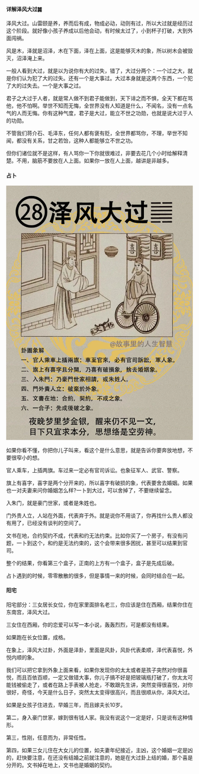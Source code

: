 #### 详解泽风大过䷛

泽风大过。山雷颐是养，养而后有成，物成必动，动则有过，所以大过就是经历过这个阶段。就好像小孩子养成以后他会动，有时候太过了，小到杯子打破，大到外面闯祸。

风是木，泽就是沼泽，木在下面，泽在上面，这是能够灭木的象，所以树木会被毁灭，沼泽淹上来。

一般人看到大过，就是以为说你有大的过失，错了，大过分两个：一个过之大，就是你们认为犯了大的过失。还有一个是大事过。大过本身就是这两个东西，一个犯了大的过失去。一个是大事之过。

君子之大过于人者，就是常人做不到君子能做到，天下诽之而不惧，全天下都在骂他，他不怕啊。举世不知而无悔，全世界没有人知道是什么，不闻名，没有一点名气的人而无悔。你有这种气度，君子是大过，能立不世之功勋，也就是说大过于人的功勋。

不管我们蒋介石、毛泽东，任何人都有褒有贬，全世界都骂你，不理，举世不知闻，都没有关系，甘之若饴，这种人都能够立不世之功。

但你们诸位就不是这样，有人骂你一下你就很难过，非要去花几个小时给解释清楚。不用，脑筋不要放在人上面。如果你一放在人上面，越讲是非越多。

#### 占卜

![图片](../img/泽风大过.jpg)

如果你看不懂，你把你儿子叫来，看这个是什么意思，就是告诉你要奔放地想，不要很窄小的想。

官人乘车，上插两旗。车过来一定必有官司诉讼。也象征军人、武官、警察。

旗上有喜字，喜字是两个分开来的，所以喜字有破损的象，代表要舍去婚姻。如果也一对夫妻来问你婚姻怎么样?一卜到大过，可以舍掉了，不要继续留念。

入朱门，就是豪门世家，或者是朱姓也。

门外贵人立，人站在外面，代表弃于外。就是说你不用谈了，你再找什么贵人都没有用了，已经没有谈判的空间了。

文书在地，合约契约不成，代表和约无法约束。比如你买了一个房子，有没有问题，一卜到这个，和约是无法约束的，这个会带来很多困扰，甚至可以结果到官司。

整个的结果，你看第三个盒子，正南的上方有一个盒子，盒子是先成后破。

占卜遇到的时候，零零散散的很多，但是事情一来的时候，会同时结合在一起。

#### 阳宅

阳宅部分：三女居长女位，你在家里面排名老三，你应该是住在西厢，结果你住在东南宫，泽风大过。

三女住在西厢，你的恋爱可以写一本小说，轰轰烈烈，可是都没有结果。

如果跑在长女位置，成格。

在象上，泽风大过卦，外面是泽卦，里面是风卦，风卦代表柔顺，泽代表喜悦，外悦内顺的象。

我们可以把它拿到外象上面来看，如果你发现你的太太或者是孩子突然对你很喜悦，而且百依百顺，一定又做错大事，你儿子搞不好是把玻璃瓶打破了，你太太可能钱被偷走了，或者在路上手表被人抢走，不敢跟先生讲，突然变得很喜悦，对你很好，奇怪，今天是什么日子，突然太太变得很高兴，而且很顺从你，泽风大过。

如果是女孩子住进去，早婚三年，而且嫁夫长10岁。

第二，身入豪门世家，嫁到很有钱人家。我没有说这个一定是好，只是说有这种情形。

第三，性刚，任意而为，非常任性。

第四，如果三女儿住在大女儿的位置，如夫妻年纪接近，主凶，这个婚姻一定是凶的，赶快要注意，在还没有结婚之前就注意的，她是在大过卦上结的婚，那个喜是分开的。文书掉在地上，文书也是婚姻的契约。